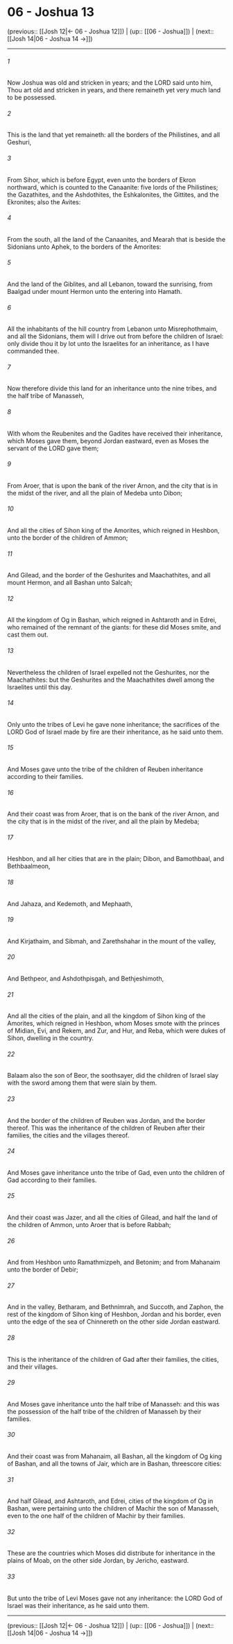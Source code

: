 # 06 - Joshua 13

(previous:: [[Josh 12|← 06 - Joshua 12]]) | (up:: [[06 - Joshua]]) | (next:: [[Josh 14|06 - Joshua 14 →]])

***


###### 1 
Now Joshua was old and stricken in years; and the LORD said unto him, Thou art old and stricken in years, and there remaineth yet very much land to be possessed. 

###### 2 
This is the land that yet remaineth: all the borders of the Philistines, and all Geshuri, 

###### 3 
From Sihor, which is before Egypt, even unto the borders of Ekron northward, which is counted to the Canaanite: five lords of the Philistines; the Gazathites, and the Ashdothites, the Eshkalonites, the Gittites, and the Ekronites; also the Avites: 

###### 4 
From the south, all the land of the Canaanites, and Mearah that is beside the Sidonians unto Aphek, to the borders of the Amorites: 

###### 5 
And the land of the Giblites, and all Lebanon, toward the sunrising, from Baalgad under mount Hermon unto the entering into Hamath. 

###### 6 
All the inhabitants of the hill country from Lebanon unto Misrephothmaim, and all the Sidonians, them will I drive out from before the children of Israel: only divide thou it by lot unto the Israelites for an inheritance, as I have commanded thee. 

###### 7 
Now therefore divide this land for an inheritance unto the nine tribes, and the half tribe of Manasseh, 

###### 8 
With whom the Reubenites and the Gadites have received their inheritance, which Moses gave them, beyond Jordan eastward, even as Moses the servant of the LORD gave them; 

###### 9 
From Aroer, that is upon the bank of the river Arnon, and the city that is in the midst of the river, and all the plain of Medeba unto Dibon; 

###### 10 
And all the cities of Sihon king of the Amorites, which reigned in Heshbon, unto the border of the children of Ammon; 

###### 11 
And Gilead, and the border of the Geshurites and Maachathites, and all mount Hermon, and all Bashan unto Salcah; 

###### 12 
All the kingdom of Og in Bashan, which reigned in Ashtaroth and in Edrei, who remained of the remnant of the giants: for these did Moses smite, and cast them out. 

###### 13 
Nevertheless the children of Israel expelled not the Geshurites, nor the Maachathites: but the Geshurites and the Maachathites dwell among the Israelites until this day. 

###### 14 
Only unto the tribes of Levi he gave none inheritance; the sacrifices of the LORD God of Israel made by fire are their inheritance, as he said unto them. 

###### 15 
And Moses gave unto the tribe of the children of Reuben inheritance according to their families. 

###### 16 
And their coast was from Aroer, that is on the bank of the river Arnon, and the city that is in the midst of the river, and all the plain by Medeba; 

###### 17 
Heshbon, and all her cities that are in the plain; Dibon, and Bamothbaal, and Bethbaalmeon, 

###### 18 
And Jahaza, and Kedemoth, and Mephaath, 

###### 19 
And Kirjathaim, and Sibmah, and Zarethshahar in the mount of the valley, 

###### 20 
And Bethpeor, and Ashdothpisgah, and Bethjeshimoth, 

###### 21 
And all the cities of the plain, and all the kingdom of Sihon king of the Amorites, which reigned in Heshbon, whom Moses smote with the princes of Midian, Evi, and Rekem, and Zur, and Hur, and Reba, which were dukes of Sihon, dwelling in the country. 

###### 22 
Balaam also the son of Beor, the soothsayer, did the children of Israel slay with the sword among them that were slain by them. 

###### 23 
And the border of the children of Reuben was Jordan, and the border thereof. This was the inheritance of the children of Reuben after their families, the cities and the villages thereof. 

###### 24 
And Moses gave inheritance unto the tribe of Gad, even unto the children of Gad according to their families. 

###### 25 
And their coast was Jazer, and all the cities of Gilead, and half the land of the children of Ammon, unto Aroer that is before Rabbah; 

###### 26 
And from Heshbon unto Ramathmizpeh, and Betonim; and from Mahanaim unto the border of Debir; 

###### 27 
And in the valley, Betharam, and Bethnimrah, and Succoth, and Zaphon, the rest of the kingdom of Sihon king of Heshbon, Jordan and his border, even unto the edge of the sea of Chinnereth on the other side Jordan eastward. 

###### 28 
This is the inheritance of the children of Gad after their families, the cities, and their villages. 

###### 29 
And Moses gave inheritance unto the half tribe of Manasseh: and this was the possession of the half tribe of the children of Manasseh by their families. 

###### 30 
And their coast was from Mahanaim, all Bashan, all the kingdom of Og king of Bashan, and all the towns of Jair, which are in Bashan, threescore cities: 

###### 31 
And half Gilead, and Ashtaroth, and Edrei, cities of the kingdom of Og in Bashan, were pertaining unto the children of Machir the son of Manasseh, even to the one half of the children of Machir by their families. 

###### 32 
These are the countries which Moses did distribute for inheritance in the plains of Moab, on the other side Jordan, by Jericho, eastward. 

###### 33 
But unto the tribe of Levi Moses gave not any inheritance: the LORD God of Israel was their inheritance, as he said unto them.

***

(previous:: [[Josh 12|← 06 - Joshua 12]]) | (up:: [[06 - Joshua]]) | (next:: [[Josh 14|06 - Joshua 14 →]])
